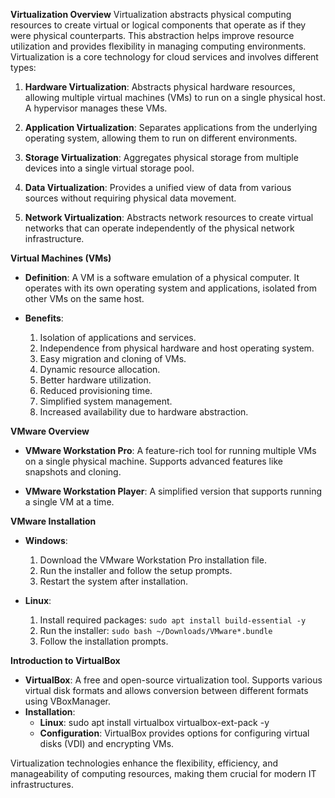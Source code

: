 **Virtualization Overview**
Virtualization abstracts physical computing resources to create virtual or logical components that operate as if they were physical counterparts. This abstraction helps improve resource utilization and provides flexibility in managing computing environments. Virtualization is a core technology for cloud services and involves different types:

1. **Hardware Virtualization**: Abstracts physical hardware resources, allowing multiple virtual machines (VMs) to run on a single physical host. A hypervisor manages these VMs.
    
2. **Application Virtualization**: Separates applications from the underlying operating system, allowing them to run on different environments.
    
3. **Storage Virtualization**: Aggregates physical storage from multiple devices into a single virtual storage pool.
    
4. **Data Virtualization**: Provides a unified view of data from various sources without requiring physical data movement.
    
5. **Network Virtualization**: Abstracts network resources to create virtual networks that can operate independently of the physical network infrastructure.
    

**Virtual Machines (VMs)**
- **Definition**: A VM is a software emulation of a physical computer. It operates with its own operating system and applications, isolated from other VMs on the same host.

- **Benefits**:
    1. Isolation of applications and services.
    2. Independence from physical hardware and host operating system.
    3. Easy migration and cloning of VMs.
    4. Dynamic resource allocation.
    5. Better hardware utilization.
    6. Reduced provisioning time.
    7. Simplified system management.
    8. Increased availability due to hardware abstraction.

**VMware Overview**
- **VMware Workstation Pro**: A feature-rich tool for running multiple VMs on a single physical machine. Supports advanced features like snapshots and cloning.

- **VMware Workstation Player**: A simplified version that supports running a single VM at a time.

**VMware Installation**
- **Windows**:
    1. Download the VMware Workstation Pro installation file.
    2. Run the installer and follow the setup prompts.
    3. Restart the system after installation.

- **Linux**:
    1. Install required packages: `sudo apt install build-essential -y`
    2. Run the installer: `sudo bash ~/Downloads/VMware*.bundle`
    3. Follow the installation prompts.

**Introduction to VirtualBox**
- **VirtualBox**: A free and open-source virtualization tool. Supports various virtual disk formats and allows conversion between different formats using VBoxManager.
- **Installation**:
    - **Linux**: sudo apt install virtualbox virtualbox-ext-pack -y
	- **Configuration**: VirtualBox provides options for configuring virtual disks (VDI) and encrypting VMs.

Virtualization technologies enhance the flexibility, efficiency, and manageability of computing resources, making them crucial for modern IT infrastructures.